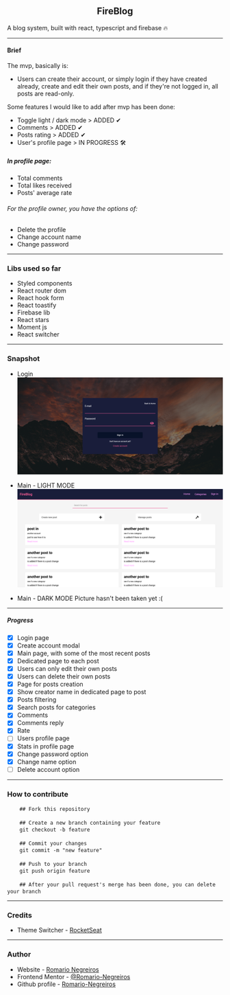 <h2 style="text-align: center">FireBlog</h2>

A blog system, built with react, typescript and firebase 🔥

-----------------------------------------------------------------------------------------------------------------------------

#### Brief

The mvp, basically is:
* Users can create their account, or simply login if they have created already, create and edit their own posts, and if they're not
logged in, all posts are read-only.

Some features I would like to add after mvp has been done:
* Toggle light / dark mode > ADDED ✔
* Comments > ADDED ✔
* Posts rating > ADDED ✔
* User's profile page > IN PROGRESS 🛠
##### In profile page:
* Total comments
* Total likes received
* Posts' average rate
###### For the profile owner, you have the options of:
* Delete the profile
* Change account name
* Change password

-----------------------------------------------------------------------------------------------------------------------------

### Libs used so far
* Styled components
* React router dom
* React hook form
* React toastify
* Firebase lib
* React stars
* Moment js
* React switcher

-----------------------------------------------------------------------------------------------------------------------------

### Snapshot
* Login
![Snapshot](./src/assets/login.png)

* Main - LIGHT MODE
![Snapshot](./src/assets/main.png)

* Main - DARK MODE
Picture hasn't been taken yet :(



-----------------------------------------------------------------------------------------------------------------------------

##### Progress
- [x] Login page
- [x] Create account modal
- [x] Main page, with some of the most recent posts
- [x] Dedicated page to each post
- [x] Users can only edit their own posts
- [x] Users can delete their own posts
- [x] Page for posts creation
- [x] Show creator name in dedicated page to post
- [x] Posts filtering
- [x] Search posts for categories
- [x] Comments
- [x] Comments reply
- [x] Rate
- [ ] Users profile page
- [x] Stats in profile page
- [x] Change password option
- [x] Change name option
- [ ] Delete account option

-----------------------------------------------------------------------------------------------------------------------------

### How to contribute 

```
    ## Fork this repository

    ## Create a new branch containing your feature
    git checkout -b feature

    ## Commit your changes
    git commit -m "new feature"

    ## Push to your branch
    git push origin feature

    ## After your pull request's merge has been done, you can delete your branch

```

-----------------------------------------------------------------------------------------------------------------------------

### Credits

- Theme Switcher - [RocketSeat](https://www.youtube.com/watch?v=ngVU74daJ8Y)

-----------------------------------------------------------------------------------------------------------------------------

### Author

- Website - [Romario Negreiros](https://romario-negreiros.github.io/Romario-frontend/)
- Frontend Mentor - [@Romario-Negreiros](https://www.frontendmentor.io/profile/Romario-Negreiros)
- Github profile - [Romario-Negreiros](https://github.com/Romario-Negreiros)
